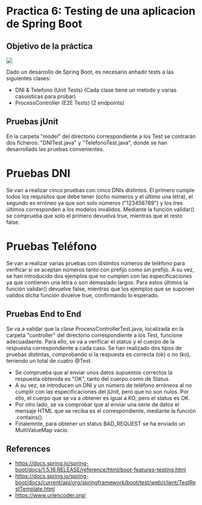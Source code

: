 # Practica 6: Testing de una aplicacion de Spring Boot

## Objetivo de la práctica


[![](https://gitpod.io/button/open-in-gitpod.svg)](https://gitpod.io/#https://github.com/BlancadePedro/Practica6)

Dado un desarrollo de Spring Boot, es necesario anhadir tests a las siguientes clases:

- DNI & Telefono (Unit Tests) (Cada clase tiene un metodo y varias casuisticas para probar)
- ProcessController (E2E Tests) (2 endpoints)


## Pruebas jUnit

En la carpeta "model" del directorio correspondiente a los Test se contrarán dos ficheros: "DNITest.java" y "TelefonoTest.java", donde se han desarrollado las pruebas convenientes.

# Pruebas DNI
Se van a realizar cinco pruebas con cinco DNIs distintos. El primero cumple todos los requisitos que debe tener (ocho números y el último una letra), el segundo es erróneo ya que son solo números ("123456789") y los tres últimos corresponden a los modelos inválidos. Mediante la función validar() se comprueba que solo el primero devuelva true, mientras que el resto false.

# Pruebas Teléfono
Se van a realizar varias pruebas con distintos números de teléfono para verificar si se aceptan números tanto con prefijo como sin prefijo. A su vez, se han introducido dos ejemplos que no cumplen con las especificaciones ya que contienen una letra o son demasiado largos. Para estos últimos la función validar() devuelve false, mientras que los ejemplos que se suponen validos dicha función dvuelve true, confirmando lo esperado.


## Pruebas End to End

Se va a validar que la clase ProcessControllerTest.java, localizada en la carpeta "controller" del directorio correspondiente a los Test, funcione adecuadaente. Para ello, se va a verificar el status y el cuerpo de la respuesta correspondiente a cada caso. Se han realizado dos tipos de pruebas distintas, comprobando si la respuesta es correcta (ok) o no (ko), teniendo un total de cuatro @Test.

- Se comprueba que al enviar unos datos supuestos correctos la respuesta obtenida es "OK", tanto del cuerpo como de Status.
- A su vez, se introducen un DNI y un número de teléfono erróneos al no cumplir con las especificaciones del jUnit, pero que no son nulos. Por ello, el cuerpo que se va a obtener es igual a KO, pero el status es OK.
- Por otro lado, se va comprobar que al enviar una serie de datos el mensaje HTML que se reciba es el correspondiente, mediante la función .contains(). 
- Finalemnte, para obtener un status BAD_REQUEST se ha enviado un MultiValueMap vacío. 


## References

- https://docs.spring.io/spring-boot/docs/1.5.16.RELEASE/reference/html/boot-features-testing.html
- https://docs.spring.io/spring-boot/docs/current/api/org/springframework/boot/test/web/client/TestRestTemplate.html
- https://www.urlencoder.org/
